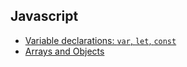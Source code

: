 ## Javascript

- [Variable declarations: `var`, `let`, `const`](01-ecmascript_vars.md)
- [Arrays and Objects](02-collections.md)